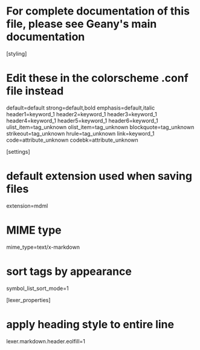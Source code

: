 # For complete documentation of this file, please see Geany's main documentation
[styling]
# Edit these in the colorscheme .conf file instead
default=default
strong=default,bold
emphasis=default,italic
header1=keyword_1
header2=keyword_1
header3=keyword_1
header4=keyword_1
header5=keyword_1
header6=keyword_1
ulist_item=tag_unknown
olist_item=tag_unknown
blockquote=tag_unknown
strikeout=tag_unknown
hrule=tag_unknown
link=keyword_1
code=attribute_unknown
codebk=attribute_unknown

[settings]
# default extension used when saving files
extension=mdml

# MIME type
mime_type=text/x-markdown

# sort tags by appearance
symbol_list_sort_mode=1


[lexer_properties]
# apply heading style to entire line
lexer.markdown.header.eolfill=1

